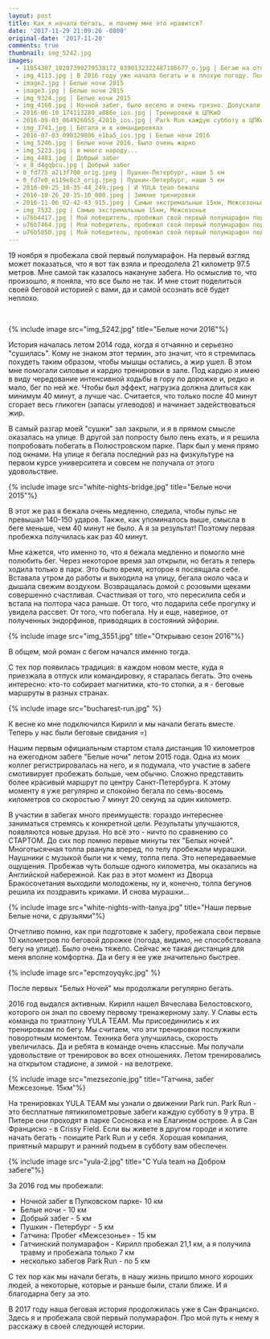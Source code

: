 ```yaml
---
layout: post
title: Как я начала бегать, и почему мне это нравится?
date: '2017-11-29 21:09:26 -0800'
original-date: '2017-11-20'
comments: true
thumbnail: img_5242.jpg
images:
  - 11054307_10207390279538172_8390132322487186677_o.jpg | Бегаю на отпуске с родителями
  - img_4113.jpg | В 2016 году уже начала бегать и в плохую погоду. Полюстровский парк
  - image2.jpg | Белые ночи 2015
  - image3.jpg | Белые ночи 2015
  - img_9324.jpg | Белые ночи 2015
  - img_4168.jpg | Ночной забег, было весело и очень грязно. Допускали только с фонариками =)
  - 2016-06-10_174113280_a086e_ios.jpg | Тренировки в ЦПКиО
  - 2016-09-03_064926055_4201b_ios.jpg | Park Run каждую субботу в ЦПКиО в 9:00
  - img_3741.jpg | Бегала и в командировках
  - 2016-07-03_090329806_e1ba5_ios.jpg | Белые ночи 2016
  - img_5246.jpg | Белые ночи 2016. Было очень жарко
  - img_5223.jpg | и много народу...
  - img_4481.jpg | Добрый забег
  - x_8_d4gqbcu.jpg | Добрый забег
  - 0_fd775_a213f708_orig.jpeg | Пушкин-Петербург, наши 5 км
  - 0_fd7e0_e119e8c3_orig.jpeg | Пушкин-Петербург, наши 5 км
  - 2016-09-25_10-35-44_249.jpeg | И YULA team бежала
  - 2016-10-26_20-35-10_000.jpeg | Зимние тренировки
  - 2016-11-06_02-42-43_915.jpeg | Самые экстремальные 15км, Межсезонье
  - img_7532.jpg | Самые экстремальные 15км, Межсезонье
  - u76b4417.jpg | Мой победитель, пробежал свой первый полумарафон под дождем
  - u76b7464.jpg | Мой победитель, пробежал свой первый полумарафон под дождем
  - u76b5850.jpg | Мой победитель, пробежал свой первый полумарафон под дождем
---
```

19 ноября я пробежала свой первый полумарафон.
На первый взгляд может показаться, что я вот так взяла и преодолела 21 километр 97.5 метров. Мне самой так казалось накануне забега. Но осмыслив то, что произошло, я поняла, что все было не так. И мне стоит поделиться своей беговой историей с вами, да и самой осознать всё будет неплохо.
<!--separate--> 
{% include image src="img_5242.jpg" title="Белые ночи 2016"%}

История началась летом 2014 года, когда я отчаянно и серьезно "сушилась". Кому не знаком этот термин, это значит, что я стремилась похудеть таким образом, чтобы мышцы остались, а жир ушел. В этом мне помогали силовые и кардио тренировки в зале. Под кардио я имею в виду чередование интенсивной ходьбы в гору по дорожке и, редко и мало, бег по ней же. Чтобы был эффект, нагрузка должна длиться как минимум 40 минут, а лучше час. Считается, что только после 40 минут сгорает весь гликоген (запасы углеводов) и начинает задействоваться жир.

В самый разгар моей "сушки" зал закрыли, и я в прямом смысле оказалась на улице. В другой зал попросту было лень ехать, и я решила попробовать побегать в Полюстровском парке. Парк был у меня прямо под окнами. На улице я бегала последний раз на физкультуре на первом курсе университета и совсем не получала от этого удовольствие.

{% include image src="white-nights-bridge.jpg" title="Белые ночи 2015"%}

В этот же раз я бежала очень медленно, следила, чтобы пульс не превышал 140-150 ударов. Также, как упоминалось выше, смысла в беге меньше, чем 40 минут не было. А я за результат! Поэтому первая пробежка получилась как раз 40 минут.

Мне кажется, что именно то, что я бежала медленно и помогло мне полюбить бег. Через некоторое время зал открыли, но бегать я теперь ходила только в парк. Это было время, которое я посвящала себе. Вставала утром до работы и выходила на улицу, бегала около часа и дышала свежим воздухом. Возвращалась домой с розовыми щеками совершенно счастливая. Счастливая от того, что пересилила себя и встала на полтора часа раньше. От того, что подарила себе прогулку и увидела рассвет. От того, что побегала. Ну и еще, наверное, от полученных эндорфинов, приводящих в состояний эйфории.

{% include image src="img_3551.jpg" title="Открываю сезон 2016"%}

В общем, мой роман с бегом начался именно тогда.

С тех пор появилась традиция: в каждом новом месте, куда я приезжала в отпуск или командировку, я старалась бегать. Это очень интересно: кто-то собирает магнитики, кто-то стопки, а я - беговые маршруты в разных странах.

{% include image src="bucharest-run.jpg" %}

К весне ко мне подключился Кирилл и мы начали бегать вместе. Теперь у нас были беговые свидания =)

Нашим первым официальным стартом стала дистанция 10 километров на ежегодном забеге "Белые ночи" летом 2015 года. Одна из моих коллег регистрировалась на него, и я подумала, что участие в забеге смотивирует пробежать больше, чем обычно. Сложно представить более красивый маршрут по центру Санкт-Петербурга. К этому моменту я уже регулярно и спокойно бегала по семь-восемь километров со скоростью 7 минут 20 секунд за один километр.

В участии в забегах много преимуществ: гораздо интереснее заниматься стремясь к конкретной цели. Результаты улучшаются, появляются новые друзья. Но всё это - ничто по сравнению со СТАРТОМ. До сих пор помню первые минуты тех "Белых ночей". Многотысячная толпа рванула вперед, по телу пробежали мурашки. Наушники с музыкой были ни к чему, толпа пела. Это непередаваемые ощущения. Пробежав чуть больше одного километра, мы оказались на Английской набережной. Как раз в этот момент из Дворца Бракосочетания выходили молодожены, ну и, конечно, толпа бегунов решила их поздравить криками. И снова мурашки...

{% include image src="white-nights-with-tanya.jpg" title="Наши первые Белые ночи, с друзьями"%}

Отчетливо помню, как при подготовке к забегу, пробежала свои первые 10 километров по беговой дорожке (погода, видимо, не способствовала бегу на улице). Было очень тяжело. Сейчас же такая дистанция для меня вполне комфортна. Да и бегу я ее уже значительно быстрее.

{% include image src="epcmzoyqykc.jpg" %}

После первых "Белых Ночей" мы продолжали регулярно бегать.

2016 год выдался активным. Кирилл нашел Вячеслава Белостовского, которого он знал по своему первому тренажерному залу. У Славы есть команда по триатлону YULA TEAM. Мы присоединились к их тренировкам по бегу. Мы считаем, что эти тренировки послужили поворотным моментом. Техника бега улучшилась, скорость увеличилась. Да и ребята в команде очень классные. Мы получали удовольствие от тренировок во всех отношениях. Летом тренировались на открытом стадионе, а зимой - на велотреке.

{% include image src="mezsezonie.jpg" title="Гатчина, забег Межсезонье. 15км"%}

На тренировках YULA TEAM мы узнали о движении Park run. Park Run - это бесплатные пятикилометровые забеги каждую субботу в 9 утра. В Питере они проходят в парке Сосновка и на Елагином острове. А в Сан Франциско - в Crissy Field. Если вы живете в другом городе и хотите начать бегать - поищите Park Run и у себя. Хорошая компания, приятный маршрут и ранний подъем в субботу вам обеспечен.

{% include image src="yula-2.jpg" title="С Yula team на Добром забеге"%}

За 2016 год мы пробежали:

* Ночной забег в Пулковском парке- 10 км
* Белые ночи - 10 км
* Добрый забег - 5 км
* Пушкин - Петербург - 5 км
* Гатчина: Пробег «Межсезонье» - 15 км
* Гатчинский полумарафон - Кирилл пробежал 21,1 км, а я получила травму и пробежала только 7 км
* несколько забегов Park Run - по 5 км

С тех пор как мы начали бегать, в нашу жизнь пришло много хороших людей, а некоторые, которые и раньше были, стали ближе. И я благодарна бегу за это.

В 2017 году наша беговая история продолжилась уже в Сан Франциско. Здесь я и пробежала свой первый полумарафон. Про мой путь к нему я расскажу в своей следующей истории.
